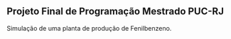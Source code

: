 ## Projeto Final de Programação Mestrado PUC-RJ
Simulação de uma planta de produção de Fenilbenzeno.
